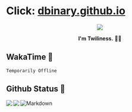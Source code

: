 # Click: [dbinary.github.io](https://dbinary.github.io/)
<div align="center">
<img src="https://images.weserv.nl/?url=avatars.githubusercontent.com/u/10475770?v=4&h=360&w=360&fit=cover&mask=circle&maxage=7d"/>
</div>

<div align="center">

**I'm Twiliness.** 👋🏻

</div>

## WakaTime 🧐

<!--START_SECTION:waka-->

```text
Temporarily Offline
```

<!--END_SECTION:waka-->

## Github Status 🥰

<div> 
	<a href="https://github.com/DBinary">
		<img align="left" src="https://github-readme-stats.vercel.app/api?username=DBinary&show_icons=true&icon_color=805AD5&text_color=718096&bg_color=ffffff&hide_border=true&count_private=true" />
	</a>
	<a href="https://github.com/DBinary">
		<img align="left" src="https://github-readme-stats.vercel.app/api/top-langs/?username=DBinary&show_icons=true&icon_color=805AD5&text_color=718096&bg_color=ffffff&hide_border=true&count_private=true">
	</a>
</div>



 ![Markdown](https://img.shields.io/badge/markdown%20💘-%23000000.svg?style=for-the-badge&logo=markdown&logoColor=white)
